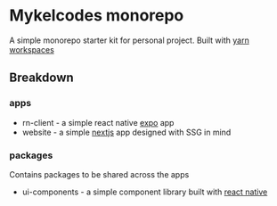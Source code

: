 # Mykelcodes monorepo

A simple monorepo starter kit for personal project. Built with [yarn workspaces](https://classic.yarnpkg.com/lang/en/docs/workspaces/)

## Breakdown

### apps

-   rn-client - a simple react native [expo](https://docs.expo.dev/) app
-   website - a simple [nextjs](https://nextjs.org/docs/getting-started/installation) app designed with SSG in mind

### packages

Contains packages to be shared across the apps

-   ui-components - a simple component library built with [react native](https://reactnative.dev/)
